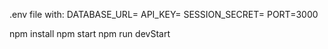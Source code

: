 .env file with:
DATABASE_URL=
API_KEY=
SESSION_SECRET=
PORT=3000


npm install
npm start
npm run devStart